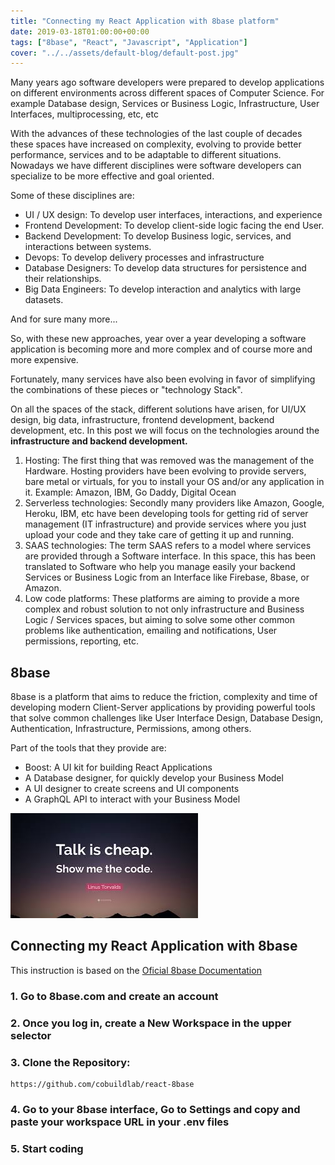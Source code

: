 ```yaml
---
title: "Connecting my React Application with 8base platform"
date: 2019-03-18T01:00:00+00:00
tags: ["8base", "React", "Javascript", "Application"]
cover: "../../assets/default-blog/default-post.jpg"
---
```


Many years ago software developers were prepared to develop applications on different environments across different spaces of Computer Science. For example Database design, Services or Business Logic, Infrastructure, User Interfaces, multiprocessing, etc, etc

With the advances of these technologies of the last couple of decades these spaces have increased on complexity, evolving to provide better performance, services and to be adaptable to different situations. Nowadays we have different disciplines were software developers can specialize to be more effective and goal oriented.

Some of these disciplines are:

- UI / UX design: To develop user interfaces, interactions, and experience
- Frontend Development: To develop client-side logic facing the end User.
- Backend Development: To develop Business logic, services, and interactions between systems.
- Devops: To develop delivery processes and infrastructure
- Database Designers: To develop data structures for persistence and their relationships.
- Big Data Engineers: To develop interaction and analytics with large datasets.

And for sure many more...

So, with these new approaches, year over a year developing a software application is becoming more and more complex and of course more and more expensive. 

Fortunately, many services have also been evolving in favor of simplifying the combinations of these pieces or "technology Stack".

On all the spaces of the stack, different solutions have arisen, for UI/UX design, big data, infrastructure, frontend development, backend development, etc. In this post we will focus on the technologies around the **infrastructure and backend development.**

1) Hosting: The first thing that was removed was the management of the Hardware. Hosting providers have been evolving to provide servers, bare metal or virtuals, for you to install your OS and/or any application in it. Example: Amazon, IBM, Go Daddy, Digital Ocean
2) Serverless technologies: Secondly many providers like Amazon, Google, Heroku, IBM, etc have been developing tools for getting rid of server management (IT infrastructure) and provide services where you just upload your code and they take care of getting it up and running. 
3) SAAS technologies: The term SAAS refers to a model where services are provided through a Software interface. In this space, this has been translated to Software who help you manage easily your backend Services or Business Logic from an Interface like Firebase, 8base, or Amazon.
4) Low code platforms: These platforms are aiming to provide a more complex and robust solution to not only infrastructure and Business Logic / Services spaces, but aiming to solve some other common problems like authentication, emailing and notifications, User permissions, reporting, etc.



## 8base

8base is a platform that aims to reduce the friction, complexity and time of developing modern Client-Server applications by providing powerful tools that solve common challenges like User Interface Design, Database Design, Authentication, Infrastructure, Permissions, among others.

Part of the tools that they provide are:

- Boost: A UI kit for building React Applications
- A Database designer, for quickly develop your Business Model
- A UI designer to create screens and UI components
- A GraphQL API to interact with your Business Model

![Show me the code](../../assets/common-blog/show-me-the-code.jpeg)

## Connecting my React Application with 8base

This instruction is based on the [Oficial 8base Documentation](https://docs.8base.com/docs/quickstart)

### 1. Go to 8base.com and create an account

### 2. Once you log in, create a New Workspace in the upper selector

### 3. Clone the Repository:

```
https://github.com/cobuildlab/react-8base
```

### 4. Go to your 8base interface, Go to Settings and copy and paste your workspace URL in your .env files

### 5. Start coding
